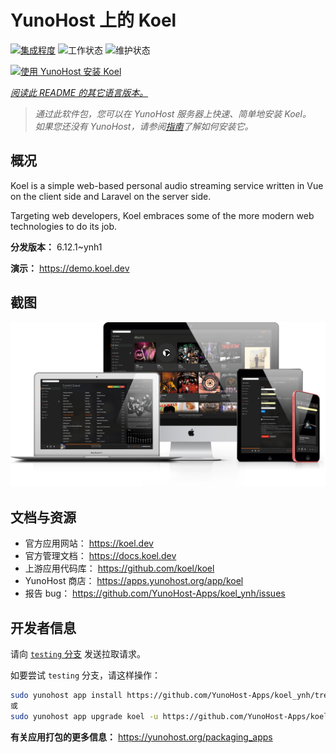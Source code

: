 <!--
注意：此 README 由 <https://github.com/YunoHost/apps/tree/master/tools/readme_generator> 自动生成
请勿手动编辑。
-->

# YunoHost 上的 Koel

[![集成程度](https://dash.yunohost.org/integration/koel.svg)](https://dash.yunohost.org/appci/app/koel) ![工作状态](https://ci-apps.yunohost.org/ci/badges/koel.status.svg) ![维护状态](https://ci-apps.yunohost.org/ci/badges/koel.maintain.svg)

[![使用 YunoHost 安装 Koel](https://install-app.yunohost.org/install-with-yunohost.svg)](https://install-app.yunohost.org/?app=koel)

*[阅读此 README 的其它语言版本。](./ALL_README.md)*

> *通过此软件包，您可以在 YunoHost 服务器上快速、简单地安装 Koel。*  
> *如果您还没有 YunoHost，请参阅[指南](https://yunohost.org/install)了解如何安装它。*

## 概况

Koel is a simple web-based personal audio streaming service written in Vue on the client side and Laravel on the server side.

Targeting web developers, Koel embraces some of the more modern web technologies to do its job.


**分发版本：** 6.12.1~ynh1

**演示：** <https://demo.koel.dev>

## 截图

![Koel 的截图](./doc/screenshots/showcase.png)

## 文档与资源

- 官方应用网站： <https://koel.dev>
- 官方管理文档： <https://docs.koel.dev>
- 上游应用代码库： <https://github.com/koel/koel>
- YunoHost 商店： <https://apps.yunohost.org/app/koel>
- 报告 bug： <https://github.com/YunoHost-Apps/koel_ynh/issues>

## 开发者信息

请向 [`testing` 分支](https://github.com/YunoHost-Apps/koel_ynh/tree/testing) 发送拉取请求。

如要尝试 `testing` 分支，请这样操作：

```bash
sudo yunohost app install https://github.com/YunoHost-Apps/koel_ynh/tree/testing --debug
或
sudo yunohost app upgrade koel -u https://github.com/YunoHost-Apps/koel_ynh/tree/testing --debug
```

**有关应用打包的更多信息：** <https://yunohost.org/packaging_apps>
